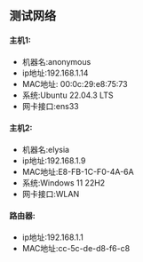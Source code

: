 ## 测试网络
#### 主机1:
* 机器名:anonymous
* ip地址:192.168.1.14
* MAC地址: 00:0c:29:e8:75:73
* 系统:Ubuntu 22.04.3 LTS
* 网卡接口:ens33

#### 主机2:
* 机器名:elysia
* ip地址:192.168.1.9
* MAC地址:E8-FB-1C-F0-4A-6A
* 系统:Windows 11 22H2
* 网卡接口:WLAN

#### 路由器:
* ip地址:192.168.1.1
* MAC地址:cc-5c-de-d8-f6-c8

